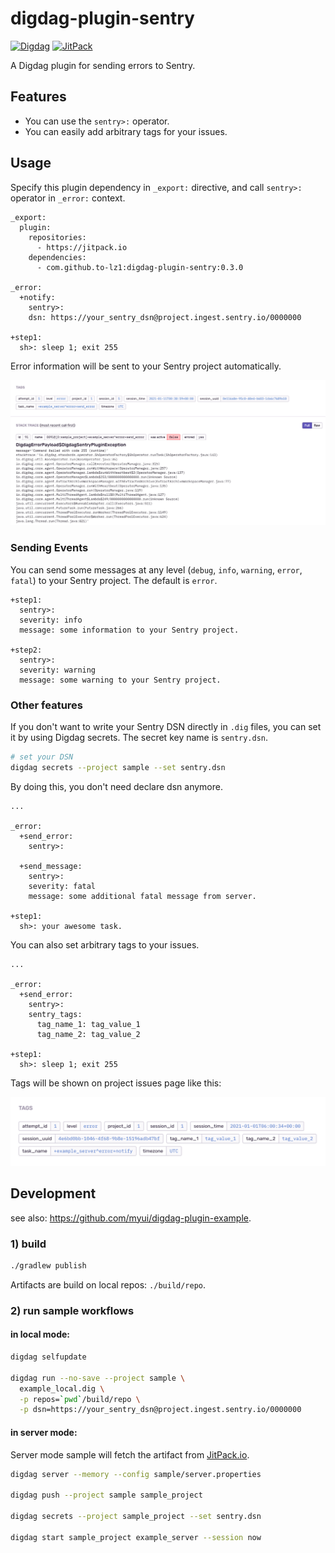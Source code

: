 # digdag-plugin-sentry
[![Digdag](https://img.shields.io/badge/digdag-v0.10.0-brightgreen.svg)](https://github.com/treasure-data/digdag/releases/tag/v0.10.0)
[![JitPack](https://jitpack.io/v/to-lz1/digdag-plugin-sentry.svg)](https://jitpack.io/#to-lz1/digdag-plugin-sentry)

A Digdag plugin for sending errors to Sentry.

## Features

- You can use the `sentry>:` operator.
- You can easily add arbitrary tags for your issues.

## Usage

Specify this plugin dependency in `_export:` directive, and call `sentry>:` operator in `_error:` context.

```dig
_export:
  plugin:
    repositories:
      - https://jitpack.io
    dependencies:
      - com.github.to-lz1:digdag-plugin-sentry:0.3.0

_error:
  +notify:
    sentry>:
    dsn: https://your_sentry_dsn@project.ingest.sentry.io/0000000

+step1:
  sh>: sleep 1; exit 255
```

Error information will be sent to your Sentry project automatically.

![error_image](sample/images/sentry_error.png)

### Sending Events

You can send some messages at any level (`debug`, `info`, `warning`, `error`, `fatal`) to your Sentry project. The default is `error`.

```dig
+step1:
  sentry>:
  severity: info
  message: some information to your Sentry project.

+step2:
  sentry>:
  severity: warning
  message: some warning to your Sentry project.
```

### Other features

If you don't want to write your Sentry DSN directly in `.dig` files, you can set it by using Digdag secrets. The secret key name is `sentry.dsn`.

```sh
# set your DSN
digdag secrets --project sample --set sentry.dsn
```

By doing this, you don't need declare dsn anymore.

```dig
...

_error:
  +send_error:
    sentry>:

  +send_message:
    sentry>:
    severity: fatal
    message: some additional fatal message from server.

+step1:
  sh>: your awesome task.
```

You can also set arbitrary tags to your issues.

```dig
...

_error:
  +send_error:
    sentry>:
    sentry_tags:
      tag_name_1: tag_value_1
      tag_name_2: tag_value_2

+step1:
  sh>: sleep 1; exit 255
```

Tags will be shown on project issues page like this:

![tags_image](sample/images/sentry_tags.png)


## Development

see also: https://github.com/myui/digdag-plugin-example.

### 1) build

```sh
./gradlew publish
```

Artifacts are build on local repos: `./build/repo`.

### 2) run sample workflows

#### in local mode:

```sh
digdag selfupdate

digdag run --no-save --project sample \
  example_local.dig \
  -p repos=`pwd`/build/repo \
  -p dsn=https://your_sentry_dsn@project.ingest.sentry.io/0000000
```

#### in server mode:

Server mode sample will fetch the artifact from [JitPack.io](https://jitpack.io/).

```sh
digdag server --memory --config sample/server.properties

digdag push --project sample sample_project

digdag secrets --project sample_project --set sentry.dsn

digdag start sample_project example_server --session now
```
